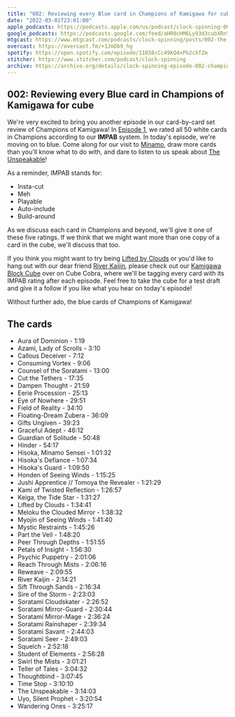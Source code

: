 ```yaml
---
title: "002: Reviewing every Blue card in Champions of Kamigawa for cube"
date: "2022-03-01T23:01:00"
apple_podcasts: https://podcasts.apple.com/us/podcast/clock-spinning-002-the-blue-cards-of-champions-of-kamigawa/id1611106302?i=1000552657155
google_podcasts: https://podcasts.google.com/feed/aHR0cHM6Ly93d3cubXRnY2FzdC5jb20vcG9kY2FzdHMvY2xvY2stc3Bpbm5pbmcvZmVlZA
mtgcast: https://www.mtgcast.com/podcasts/clock-spinning/posts/002-the-blue-cards-of-champions-of-kamigawa-875c4a9f84
overcast: https://overcast.fm/+1JmDb9_hg
spotify: https://open.spotify.com/episode/11D58cCc49KQ4xPb2cXfZm
stitcher: https://www.stitcher.com/podcast/clock-spinning
archive: https://archive.org/details/clock-spinning-episode-002-champions-of-kamigawa-blue
---
```


## 002: Reviewing every Blue card in Champions of Kamigawa for cube

We're very excited to bring you another episode in our card-by-card set review of Champions of Kamigawa! In [Episode 1](https://clockspinning.com/episode-1-white-champions-of-kamigawa/), we rated all 50 white cards in Champions according to our **IMPAB** system. In today's episode, we're moving on to blue. Come along for our visit to [Minamo](https://mtg.fandom.com/wiki/Minamo), draw more cards than you'll know what to do with, and dare to listen to us speak about [The Unspeakable](https://scryfall.com/card/chk/98/the-unspeakable)!

As a reminder, IMPAB stands for:

- Insta-cut
- Meh
- Playable
- Auto-include
- Build-around

As we discuss each card in Champions and beyond, we'll give it one of these five ratings. If we think that we might want more than one copy of a card in the cube, we'll discuss that too.

If you think you might want to try being [Lifted by Clouds](https://scryfall.com/card/chk/73/lifted-by-clouds) or you'd like to hang out with our dear friend [River Kaijin](https://scryfall.com/card/chk/83/river-kaijin), please check out our [Kamigawa Block Cube](https://cubecobra.com/cube/overview/clock-spinning-chk) over on Cube Cobra, where we'll be tagging every card with its IMPAB rating after each episode. Feel free to take the cube for a test draft and give it a follow if you like what you hear on today's episode!

Without further ado, the blue cards of Champions of Kamigawa!

## The cards

- Aura of Dominion - 1:19
- Azami, Lady of Scrolls - 3:10
- Callous Deceiver - 7:12
- Consuming Vortex - 9:06
- Counsel of the Soratami - 13:00
- Cut the Tethers - 17:35
- Dampen Thought - 21:59
- Eerie Procession - 25:13
- Eye of Nowhere - 29:51
- Field of Reality - 34:10
- Floating-Dream Zubera - 36:09
- Gifts Ungiven - 39:23
- Graceful Adept - 46:12
- Guardian of Solitude - 50:48
- Hinder - 54:17
- Hisoka, Minamo Sensei - 1:01:32
- Hisoka's Defiance - 1:07:34
- Hisoka's Guard - 1:09:50
- Honden of Seeing Winds - 1:15:25
- Jushi Apprentice // Tomoya the Revealer - 1:21:29
- Kami of Twisted Reflection - 1:26:57
- Keiga, the Tide Star - 1:31:27
- Lifted by Clouds - 1:34:41
- Meloku the Clouded Mirror - 1:38:32
- Myojin of Seeing Winds - 1:41:40
- Mystic Restraints - 1:45:26
- Part the Veil - 1:48:20
- Peer Through Depths - 1:51:55
- Petals of Insight - 1:56:30
- Psychic Puppetry - 2:01:06
- Reach Through Mists - 2:06:16
- Reweave - 2:09:55
- River Kaijin - 2:14:21
- Sift Through Sands - 2:16:34
- Sire of the Storm - 2:23:03
- Soratami Cloudskater - 2:26:52
- Soratami Mirror-Guard - 2:30:44
- Soratami Mirror-Mage - 2:36:24
- Soratami Rainshaper - 2:39:34
- Soratami Savant - 2:44:03
- Soratami Seer - 2:49:03
- Squelch - 2:52:18
- Student of Elements - 2:56:28
- Swirl the Mists - 3:01:21
- Teller of Tales - 3:04:32
- Thoughtbind - 3:07:45
- Time Stop - 3:10:10
- The Unspeakable - 3:14:03
- Uyo, Silent Prophet - 3:20:54
- Wandering Ones - 3:25:17